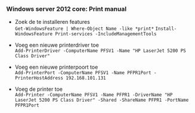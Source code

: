### Windows server 2012 core: Print manual

* Zoek de te installeren features  
`Get-WindowsFeature | Where-Object Name -like *print*`
`Install-WindowsFeature Print-services -IncludeManagementTools`

* Voeg een nieuwe printerdriver toe  
`Add-PrinterDriver -ComputerName PFSV1 -Name "HP LaserJet 5200 PS Class Driver"`

* Voeg een nieuwe printerpoort toe  
`Add-PrinterPort -ComputerName PFSV1 -Name PFPR1Port -PrinterHostAddress 192.168.101.131`

* Voeg de printer toe  
`Add-Printer -ComputerName PFSV1 -Name PFPR1 -DriverName "HP LaserJet 5200 PS Class Driver" -Shared -ShareName PFPR1 -PortName PFPR1Port`

